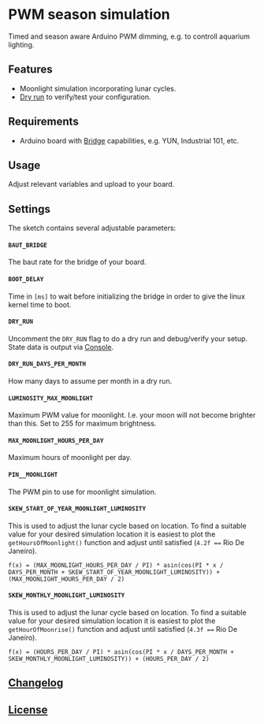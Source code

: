 # PWM season simulation

Timed and season aware Arduino PWM dimming, e.g. to controll aquarium lighting.

## Features

- Moonlight simulation incorporating lunar cycles.
- [Dry run](#dry-run) to verify/test your configuration.

## Requirements

- Arduino board with [Bridge](https://www.arduino.cc/en/Reference/YunBridgeLibrary) capabilities, e.g. YUN, Industrial 101, etc.

## Usage

Adjust relevant variables and upload to your board.

## Settings

The sketch contains several adjustable parameters:

#### `BAUT_BRIDGE`

The baut rate for the bridge of your board.

#### `BOOT_DELAY`

Time in `[ms]` to wait before initializing the bridge in order to give the linux kernel time to boot.

#### <a name="dry-run"></a>`DRY_RUN`

Uncomment the `DRY_RUN` flag to do a dry run and debug/verify your setup. State data is output via [Console](https://www.arduino.cc/en/Reference/YunConsoleConstructor).

#### `DRY_RUN_DAYS_PER_MONTH`

How many days to assume per month in a dry run.

#### `LUMINOSITY_MAX_MOONLIGHT`

Maximum PWM value for moonlight. I.e. your moon will not become brighter than this. Set to 255 for maximum brightness.

#### `MAX_MOONLIGHT_HOURS_PER_DAY`

Maximum hours of moonlight per day.

#### `PIN__MOONLIGHT`

The PWM pin to use for moonlight simulation.

#### `SKEW_START_OF_YEAR_MOONLIGHT_LUMINOSITY`

This is used to adjust the lunar cycle based on location. To find a suitable value for your desired simulation location it is easiest to plot the `getHoursOfMoonlight()` function and adjust until satisfied (`4.2f ==` Rio De Janeiro).

```
f(x) = (MAX_MOONLIGHT_HOURS_PER_DAY / PI) * asin(cos(PI * x / DAYS_PER_MONTH + SKEW_START_OF_YEAR_MOONLIGHT_LUMINOSITY)) + (MAX_MOONLIGHT_HOURS_PER_DAY / 2)
```

#### `SKEW_MONTHLY_MOONLIGHT_LUMINOSITY`

This is used to adjust the lunar cycle based on location. To find a suitable value for your desired simulation location it is easiest to plot the `getHourOfMoonrise()` function and adjust until satisfied (`4.3f ==` Rio De Janeiro).

```
f(x) = (HOURS_PER_DAY / PI) * asin(cos(PI * x / DAYS_PER_MONTH + SKEW_MONTHLY_MOONLIGHT_LUMINOSITY)) + (HOURS_PER_DAY / 2)
```

## [Changelog](CHANGELOG.md)

## [License](LICENSE)
